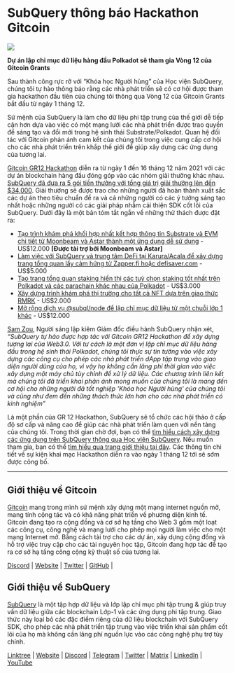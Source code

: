 # SubQuery thông báo Hackathon Gitcoin

![](https://miro.medium.com/max/1400/1*deQMrJlp2aJ5YVAGoFhO-Q.png)

**Dự án lập chỉ mục dữ liệu hàng đầu Polkadot sẽ tham gia Vòng 12 của Gitcoin Grants**

Sau thành công rực rỡ với “Khóa học Người hùng” của Học viện SubQuery, chúng tôi tự hào thông báo rằng các nhà phát triển sẽ có cơ hội được tham gia hackathon đầu tiên của chúng tôi thông qua Vòng 12 của Gitcoin Grants bắt đầu từ ngày 1 tháng 12.

Sứ mệnh của SubQuery là làm cho dữ liệu phi tập trung của thế giới dễ tiếp cận hơn dựa vào việc có một mạng lưới các nhà phát triển được trao quyền để sáng tạo và đổi mới trong hệ sinh thái Substrate/Polkadot. Quan hệ đối tác với Gitcoin phản ánh cam kết của chúng tôi trong việc cung cấp cơ hội cho các nhà phát triển trên khắp thế giới để giúp xây dựng các ứng dụng của tương lai.

[Gitcoin GR12 Hackathon](https://gitcoin.co/hackathon/gr12/onboard) diễn ra từ ngày 1 đến 16 tháng 12 năm 2021 với các dự án blockchain hàng đầu đóng góp vào các nhóm giải thưởng khác nhau.  [SubQuery đã đưa ra 5 gói tiền thưởng với tổng giá trị giải thưởng lên đến $34,000](https://gitcoin.co/hackathon/gr12/?org=subquery). Giải thưởng sẽ được trao cho những người đã hoàn thành xuất sắc các dự án theo tiêu chuẩn đề ra và cả những người có các ý tưởng sáng tạo nhất hoặc những người có các giải pháp nhằm cải thiện SDK cốt lõi của SubQuery. Dưới đây là một bản tóm tắt ngắn về những thử thách được đặt ra:

-   [Tạo trình khám phá khối hợp nhất kết hợp thông tin Substrate và EVM chi tiết từ Moonbeam và Astar thành một ứng dụng dễ sử dụng](https://gitcoin.co/issue/subquery/grants/1) - US$12.000 **[Được tài trợ bởi Moonbeam và Astar]**
-   [Làm việc với SubQuery và trung tâm DeFi tại Karura/Acala để xây dựng trang tổng quan lấy cảm hứng từ Zapper.fi hoặc defisaver.com](https://gitcoin.co/issue/subquery/grants/2) - US$5.000
-   [Tạo trang tổng quan staking hiển thị các tuỳ chọn staking tốt nhất trên Polkadot và các parachain khác nhau của Polkadot](https://gitcoin.co/issue/subquery/grants/3) - US$3.000
-   [Xây dựng trình khám phá thị trường cho tất cả NFT dựa trên giao thức RMRK](https://gitcoin.co/issue/subquery/grants/4) - US$2.000
-   [Mở rộng dịch vụ @subql/node để lập chỉ mục dữ liệu từ một chuỗi lớp 1 khác](https://gitcoin.co/issue/subquery/grants/5) - US$12.000

[Sam Zou](https://twitter.com/zoujialiu), Người sáng lập kiêm Giám đốc điều hành SubQuery nhận xét, _“SubQuery tự hào được hợp tác với Gitcoin GR12 Hackathon để xây dựng tương lai của Web3.0. Với tư cách là một đơn vị lập chỉ mục dữ liệu hàng đầu trong hệ sinh thái Polkadot, chúng tôi thực sự tin tưởng vào việc xây dựng các công cụ cho phép các nhà phát triển dApp tập trung vào giao diện người dùng của họ, vì vậy họ không cần lãng phí thời gian vào việc xây dựng một máy chủ tùy chỉnh để xử lý dữ liệu. Các chương trình liên kết mà chúng tôi đã triển khai phản ánh mong muốn của chúng tôi là mang đến cơ hội cho những người đã tốt nghiệp 'Khóa học Người hùng' của chúng tôi và cũng như đem đến những thách thức lớn hơn cho các nhà phát triển có kinh nghiệm”_

Là một phần của GR 12 Hackathon, SubQuery sẽ tổ chức các hội thảo ở cấp độ sơ cấp và nâng cao để giúp các nhà phát triển làm quen với nền tảng của chúng tôi. Trong thời gian chờ đợi, bạn có thể [tìm hiểu cách xây dựng các ứng dụng trên SubQuery thông qua Học viện SubQuery](https://subquery.coassemble.com/unlock/dOKZW6O#/). Nếu muốn tham gia, bạn có thể [tìm hiểu qua trang giới thiệu tại đây](https://gitcoin.co/hackathon/gr12/onboard). Các thông tin chi tiết về sự kiện khai mạc Hackathon diễn ra vào ngày 1 tháng 12 tới sẽ sớm được công bố.

---

## Giới thiệu về Gitcoin

[Gitcoin](http://www.gitcoin.co/) mang trong mình sứ mệnh xây dựng một mạng internet nguồn mở, mang tính cộng tác và có khả năng phát triển về phương diện kinh tế. Gitcoin đang tạo ra cộng đồng và cơ sở hạ tầng cho Web 3 gồm một loạt các công cụ, công nghệ và mạng lưới cho phép mọi người làm việc cho một mạng Internet mở. Bằng cách tài trợ cho các dự án, xây dựng cộng đồng và hỗ trợ việc truy cập cho các tài nguyên học tập, Gitcoin đang hợp tác để tạo ra cơ sở hạ tầng công cộng kỹ thuật số của tương lai.

[Discord](https://discord.gg/6PZUM3cFpz)  | [Website](http://www.gitcoin.co/)  |  [Twitter](https://twitter.com/gitcoin)  |  [GitHub](https://github.com/gitcoinco/)  |

## Giới thiệu về SubQuery

[SubQuery](https://subquery.network/) là một tập hợp dữ liệu và lớp lập chỉ mục phi tập trung & giúp truy vấn dữ liệu giữa các blockchain Lớp-1 và các ứng dụng phi tập trung. Giao thức này loại bỏ các đặc điểm riêng của dữ liệu blockchain với SubQuery SDK, cho phép các nhà phát triển tập trung vào việc triển khai sản phẩm cốt lõi của họ mà không cần lãng phí nguồn lực vào các công nghệ phụ trợ tùy chỉnh.

​​[Linktree](https://linktr.ee/subquerynetwork)  |  [Website](https://subquery.network/)  |  [Discord](https://discord.com/invite/78zg8aBSMG)  |  [Telegram](https://t.me/subquerynetwork)  |  [Twitter](https://twitter.com/subquerynetwork)  |  [Matrix](https://matrix.to/#/#subquery:matrix.org)  |  [LinkedIn](https://www.linkedin.com/company/subquery)  |  [YouTube](https://www.youtube.com/channel/UCi1a6NUUjegcLHDFLr7CqLw)
